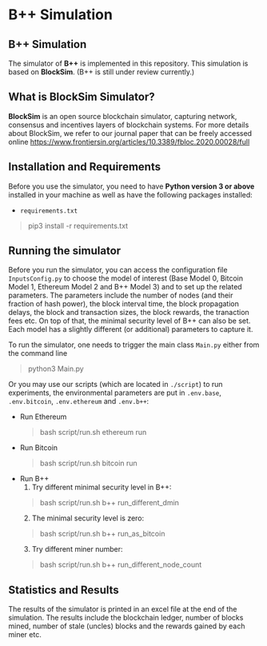 # B++ Simulation

## B++ Simulation
The simulator of **B++** is implemented in this repository. This simulation is based on **BlockSim**.
(B++ is still under review currently.)

## What is BlockSim Simulator?
**BlockSim** is an open source blockchain simulator, capturing network, consensus and incentives layers of blockchain systems. For more details about BlockSim, we refer to our journal paper that can be freely accessed online https://www.frontiersin.org/articles/10.3389/fbloc.2020.00028/full

## Installation and Requirements

Before you use the simulator, you need to have **Python version 3 or above** installed in your machine as well as have the following packages installed:

- `requirements.txt` 
> pip3 install -r requirements.txt

## Running the simulator

Before you run the simulator, you can access the configuration file `InputsConfig.py` to choose the model of interest (Base Model 0, Bitcoin Model 1, Ethereum Model 2 and B++ Model 3) and to set up the related parameters.
The parameters include the number of nodes (and their fraction of hash power), the block interval time, the block propagation delays, the block and transaction sizes, the block rewards, the tranaction fees etc. On top of that, the minimal security level of B++ can also be set. Each model has a slightly different (or additional) parameters to capture it.

To run the simulator, one needs to trigger the main class `Main.py` either from the command line
> python3 Main.py

Or you may use our scripts (which are located in `./script`) to run experiments, the environmental parameters are put in `.env.base`, `.env.bitcoin`, `.env.ethereum` and `.env.b++`:
- Run Ethereum
    > bash script/run.sh ethereum run
- Run Bitcoin
    > bash script/run.sh bitcoin run
- Run B++
    1. Try different minimal security level in B++:
    > bash script/run.sh b++ run_different_dmin
    2. The minimal security level is zero:
    > bash script/run.sh b++ run_as_bitcoin
    3. Try different miner number:
    > bash script/run.sh b++ run_different_node_count

## Statistics and Results

The results of the simulator is printed in an excel file at the end of the simulation. The results include the blockchain ledger, number of blocks mined, number of stale (uncles) blocks and the rewards gained by each miner etc. 
